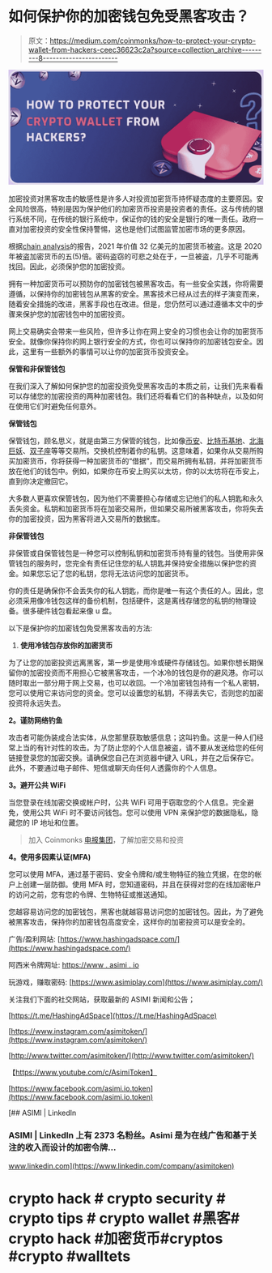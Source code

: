 # 如何保护你的加密钱包免受黑客攻击？

> 原文：<https://medium.com/coinmonks/how-to-protect-your-crypto-wallet-from-hackers-ceec36623c2a?source=collection_archive---------8----------------------->

![](img/f57aa15a6352f750f5a185c032b50862.png)

加密投资对黑客攻击的敏感性是许多人对投资加密货币持怀疑态度的主要原因。安全风险很高，特别是因为保护他们的加密货币投资是投资者的责任。这与传统的银行系统不同，在传统的银行系统中，保证你的钱的安全是银行的唯一责任。政府一直对加密投资的安全性保持警惕，这也是他们试图监管加密市场的更多原因。

根据[chain analysis](https://www.chainalysis.com/)的报告，2021 年价值 32 亿美元的加密货币被盗。这是 2020 年被盗加密货币的五(5)倍。密码盗窃的可悲之处在于，一旦被盗，几乎不可能再找回。因此，必须保护您的加密投资。

拥有一种加密货币可以预防你的加密钱包被黑客攻击。有一些安全实践，你将需要遵循，以保持你的加密钱包从黑客的安全。黑客技术已经从过去的样子演变而来，随着安全措施的改进，黑客手段也在改进。但是，您仍然可以通过遵循本文中的步骤来保护您的加密钱包中的加密投资。

网上交易确实会带来一些风险，但许多让你在网上安全的习惯也会让你的加密货币安全。就像你保持你的网上银行安全的方式，你也可以保持你的加密钱包安全。因此，这里有一些额外的事情可以让你的加密货币投资安全。

**保管和非保管钱包**

在我们深入了解如何保护您的加密投资免受黑客攻击的本质之前，让我们先来看看可以存储您的加密投资的两种加密钱包。我们还将看看它们的各种缺点，以及如何在使用它们时避免任何意外。

**保管钱包**

保管钱包，顾名思义，就是由第三方保管的钱包，比如像[币安](https://www.binance.com/)、[比特币基地](https://www.coinbase.com/)、[北海巨妖](https://www.kraken.com/en-us/)、[双子座](https://www.gemini.com/)等等交易所。交换机控制着你的私钥。这意味着，如果你从交易所购买加密货币，你将获得一种加密货币的“借据”，而交易所拥有私钥，并将加密货币放在他们的钱包中。例如，如果你在币安上购买以太坊，你的以太坊将在币安上，直到你决定撤回它。

大多数人更喜欢保管钱包，因为他们不需要担心存储或忘记他们的私人钥匙和永久丢失资金。私钥和加密货币将在加密交易所，但如果交易所被黑客攻击，你将失去你的加密投资，因为黑客将进入交易所的数据库。

**非保管钱包**

非保管或自保管钱包是一种您可以控制私钥和加密货币持有量的钱包。当使用非保管钱包的服务时，您完全有责任记住您的私人钥匙并保持安全措施以保护您的资金。如果您忘记了您的私钥，您将无法访问您的加密货币。

你的责任是确保你不会丢失你的私人钥匙，而你是唯一有这个责任的人。因此，您必须采用像冷钱包这样的备份机制，包括硬件，这是离线存储您的私钥的物理设备。很多硬件钱包看起来像 u 盘。

以下是保护你的加密钱包免受黑客攻击的方法:

1.  **使用冷钱包存放你的加密货币**

为了让您的加密投资远离黑客，第一步是使用冷或硬件存储钱包。如果你想长期保留你的加密投资而不用担心它被黑客攻击，一个冰冷的钱包是你的避风港。你可以随时取出一部分用于网上交易，也可以收回。一个冷加密钱包持有一个私人密钥，您可以使用它来访问您的资金。您可以设置您的私钥，不得丢失它，否则您的加密投资将永远失去。

**2。谨防网络钓鱼**

攻击者可能伪装成合法实体，从您那里获取敏感信息；这叫钓鱼。这是一种人们经常上当的有针对性的攻击。为了防止您的个人信息被盗，请不要从发送给您的任何链接登录您的加密交换。请确保您自己在浏览器中键入 URL，并在之后保存它。此外，不要通过电子邮件、短信或聊天向任何人透露你的个人信息。

**3。避开公共 WiFi**

当您登录在线加密交换或帐户时，公共 WiFi 可用于窃取您的个人信息。完全避免，使用公共 WiFi 时不要访问钱包。您可以使用 VPN 来保护您的数据隐私，隐藏您的 IP 地址和位置。

> 加入 Coinmonks [电报集团](https://t.me/joinchat/Trz8jaxd6xEsBI4p)，了解加密交易和投资

**4。使用多因素认证(MFA)**

您可以使用 MFA，通过基于密码、安全令牌和/或生物特征的独立凭据，在您的帐户上创建一层防御。使用 MFA 时，您知道密码，并且在获得对您的在线加密帐户的访问之前，您有您的令牌、生物特征或推送通知。

您越容易访问您的加密钱包，黑客也就越容易访问您的加密钱包。因此，为了避免被黑客攻击，保持你的加密钱包高度安全，这样你的加密投资可以是安全的。

广告/盈利网站:
[https://www.hashingadspace.com/](https://www.hashingadspace.com/)

阿西米令牌网址:
[https://www . asimi . io](https://www.asimi.io/)

玩游戏，赚取密码:
[https://www.asimiplay.com](https://www.asimiplay.com/)

关注我们下面的社交网站，获取最新的 ASIMI 新闻和公告；

[https://t.me/HashingAdSpace](https://t.me/HashingAdSpace)

[https://www.instagram.com/asimitoken/](https://www.instagram.com/asimitoken/)

[http://www.twitter.com/asimitoken/](http://www.twitter.com/asimitoken/)

【https://www.youtube.com/c/AsimiToken】

[https://www.facebook.com/asimi.io.token](https://www.facebook.com/asimi.io.token)

[](https://www.linkedin.com/company/asimitoken) [## ASIMI | LinkedIn

### ASIMI | LinkedIn 上有 2373 名粉丝。Asimi 是为在线广告和基于关注的收入而设计的加密令牌…

www.linkedin.com](https://www.linkedin.com/company/asimitoken) 

# crypto hack # crypto security # crypto tips # crypto wallet #黑客# crypto hack #加密货币#cryptos #crypto #walltets